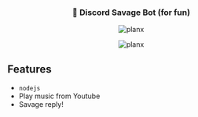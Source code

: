 <h3 align="center">
  💬 Discord Savage Bot (for fun)
</h3>
<p align="center" >
   <img alt="planx" src="https://i.ibb.co/rcgkKsR/dis1.png" />
</p>

<p align="center" >
   <img alt="planx" src="https://i.ibb.co/nbxsqXn/dis2.png" />
</p>

## Features
- `nodejs`
- Play music from Youtube
- Savage reply!
